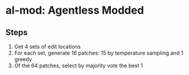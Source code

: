 # al-mod: Agentless Modded

## Steps

1. Get 4 sets of edit locations
2. For each set, generate 16 patches: 15 by temperature sampling and 1 greedy
3. Of the 64 patches, select by majority vote the best 1
